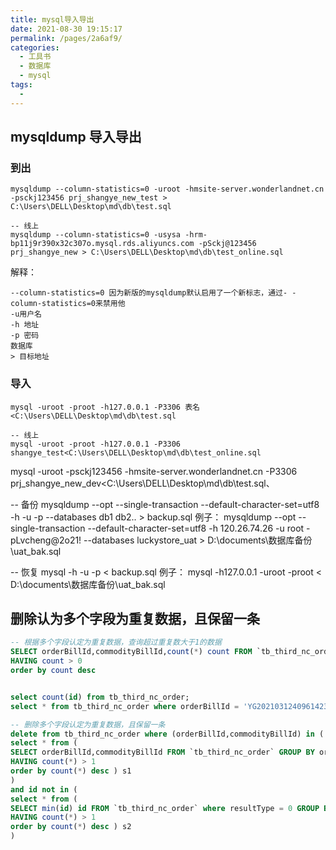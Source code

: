 ```yaml
---
title: mysql导入导出
date: 2021-08-30 19:15:17
permalink: /pages/2a6af9/
categories:
  - 工具书
  - 数据库
  - mysql
tags:
  - 
---
```

## mysqldump 导入导出 

### 到出

```
mysqldump --column-statistics=0 -uroot -hmsite-server.wonderlandnet.cn -psckj123456 prj_shangye_new_test > C:\Users\DELL\Desktop\md\db\test.sql

-- 线上
mysqldump --column-statistics=0 -usysa -hrm-bp11j9r390x32c307o.mysql.rds.aliyuncs.com -pSckj@123456 prj_shangye_new > C:\Users\DELL\Desktop\md\db\test_online.sql
```

解释：

```
--column-statistics=0 因为新版的mysqldump默认启用了一个新标志，通过- -column-statistics=0来禁用他
-u用户名
-h 地址
-p 密码
数据库
> 目标地址
```

### 导入

```
mysql -uroot -proot -h127.0.0.1 -P3306 表名<C:\Users\DELL\Desktop\md\db\test.sql

-- 线上
mysql -uroot -proot -h127.0.0.1 -P3306 shangye_test<C:\Users\DELL\Desktop\md\db\test_online.sql
```

mysql -uroot -psckj123456 -hmsite-server.wonderlandnet.cn -P3306 prj_shangye_new_dev<C:\Users\DELL\Desktop\md\db\test.sql、


-- 备份
mysqldump --opt --single-transaction  --default-character-set=utf8 -h<host> -u<user> -p<password> --databases db1 db2.. > backup.sql
例子：
mysqldump --opt --single-transaction  --default-character-set=utf8 -h 120.26.74.26 -u root -pLvcheng@2o21!  --databases luckystore_uat > D:\documents\数据库备份\uat_bak.sql

-- 恢复
mysql -h<host> -u<user> -p<password> < backup.sql
例子：
mysql -h127.0.0.1 -uroot -proot < D:\documents\数据库备份\uat_bak.sql





## 删除认为多个字段为重复数据，且保留一条

```sql
-- 根据多个字段认定为重复数据，查询超过重复数大于1的数据
SELECT orderBillId,commodityBillId,count(*) count FROM `tb_third_nc_order` GROUP BY orderBillId,commodityBillId
HAVING count > 0
order by count desc


select count(id) from tb_third_nc_order;
select * from tb_third_nc_order where orderBillId = 'YG202103124096142311679' and commodityBillId = '7120'

-- 删除多个字段认定为重复数据，且保留一条
delete from tb_third_nc_order where (orderBillId,commodityBillId) in (
select * from (
SELECT orderBillId,commodityBillId FROM `tb_third_nc_order` GROUP BY orderBillId,commodityBillId
HAVING count(*) > 1
order by count(*) desc ) s1
)
and id not in (
select * from (
SELECT min(id) id FROM `tb_third_nc_order` where resultType = 0 GROUP BY orderBillId,commodityBillId
HAVING count(*) > 1
order by count(*) desc ) s2
)
```

